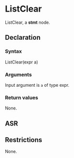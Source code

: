 <!-- This is an automatically generated file. Do not edit it manually. -->

# ListClear

ListClear, a **stmt** node.

## Declaration

### Syntax

ListClear(expr a)

### Arguments
Input argument is `a` of type expr.

### Return values

None.

## ASR

<!-- Generate ASR using pickle. -->

## Restrictions

<!-- Generated from asr_verify.cpp. -->
None.